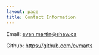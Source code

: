 ```yaml
---
layout: page
title: Contact Information
---
```


Email: evan.martin@shaw.ca

Github: https://github.com/evmarts